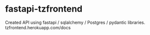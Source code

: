 # fastapi-tzfrontend
 Created API using fastapi / sqlalchemy / Postgres / pydantic libraries. tzfrontend.herokuapp.com/docs 
